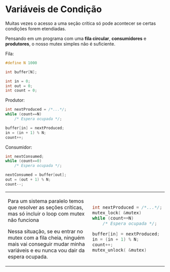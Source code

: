 # Variáveis de Condição

Muitas vezes o acesso a uma seção crítica só pode acontecer se certas condições forem etendiadas.

Pensando em um programa com uma **fila circular**, **consumidores** e **produtores**, o nosso mutex simples não é suficiente.

Fila:

```C
#define N 1000

int buffer[N];

int in = 0;
int out = 0;
int count = 0;
```

Produtor:

```C
int nextProduced = /*...*/;
while (count==N)
    /* Espera ocupada */;

buffer[in] = nextProduced;
in = (in + 1) % N;
count++;
```

Consumidor:

```C
int nextConsumed;
while (count==0)
    /* Espera ocupada */;

nextConsumed = buffer[out];
out = (out + 1) % N;
count--;
```


<table>
<tr>
<td>

Para um sistema paralelo temos que resolver as seções críticas, mas só incluir o loop com mutex não funciona

Nessa situação, se eu entrar no mutex com a fila cheia, ninguém mais vai conseguir mudar minha variáveis e eu nunca vou dair da espera ocupada.

</td>
<td>

```C
int nextProduced = /*...*/;
mutex_lock( &mutex)
while (count==N)
    /* Espera ocupada */;

buffer[in] = nextProduced;
in = (in + 1) % N;
count++;
mutex_unlock( &mutex)
```

</td>
</tr>
</table
